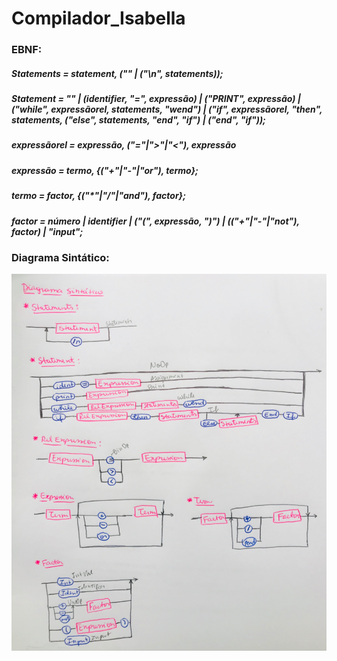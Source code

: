 # Compilador_Isabella


### EBNF:
##### Statements = statement, ("" | ("\n", statements));
##### Statement = "" | (identifier, "=", expressão) | ("PRINT", expressão) | ("while", expressãorel, statements, "wend") | ("if", expressãorel, "then", statements, ("else", statements, "end", "if") | ("end", "if"));
##### expressãorel = expressão, ("="|">"|"<"), expressão
##### expressão = termo, {("+"|"-"|"or"), termo};
##### termo = factor, {("*"|"/"|"and"), factor};
##### factor = número | identifier | ("(", expressão, ")") | (("+"|"-"|"not"), factor) | "input";

### Diagrama Sintático:
![Diagrama_compilador](imgs/diagramalc.JPG "Diagrama 1")
